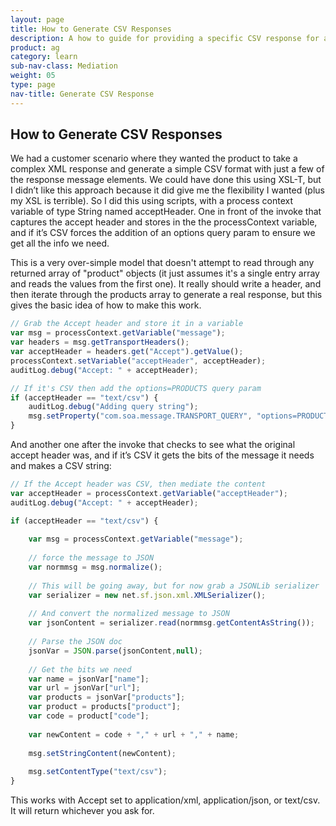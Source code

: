 ```yaml
---
layout: page
title: How to Generate CSV Responses
description: A how to guide for providing a specific CSV response for a message
product: ag
category: learn
sub-nav-class: Mediation
weight: 05
type: page
nav-title: Generate CSV Response
---
```


How to Generate CSV Responses
-----------------------------

We had a customer scenario where they wanted the product to take a complex XML response and generate a simple CSV format with just a few of the response message elements.  We could have done this using XSL-T, but I didn’t like this approach because it did give me the flexibility I wanted (plus my XSL is terrible).  So I did this using scripts, with a process context variable of type String named acceptHeader.  One in front of the invoke that captures the accept header and stores in the the processContext variable, and if it’s CSV forces the addition of an options query param to ensure we get all the info we need.

This is a very over-simple model that doesn't attempt to read through any returned array of "product" objects (it just assumes it's a single entry array and reads the values from the first one).  It really should write a header, and then iterate through the products array to generate a real response, but this gives the basic idea of how to make this work.

```javascript
// Grab the Accept header and store it in a variable
var msg = processContext.getVariable("message");
var headers = msg.getTransportHeaders();
var acceptHeader = headers.get("Accept").getValue();
processContext.setVariable("acceptHeader", acceptHeader);
auditLog.debug("Accept: " + acceptHeader);

// If it's CSV then add the options=PRODUCTS query param
if (acceptHeader == "text/csv") {
    auditLog.debug("Adding query string");
    msg.setProperty("com.soa.message.TRANSPORT_QUERY", "options=PRODUCTS");
}
```

And another one after the invoke that checks to see what the original accept header was, and if it’s CSV it gets the bits of the message it needs and makes a CSV string:

```javascript
// If the Accept header was CSV, then mediate the content
var acceptHeader = processContext.getVariable("acceptHeader");
auditLog.debug("Accept: " + acceptHeader);

if (acceptHeader == "text/csv") {
    
    var msg = processContext.getVariable("message");
    
    // force the message to JSON
    var normmsg = msg.normalize();
    
    // This will be going away, but for now grab a JSONLib serializer
    var serializer = new net.sf.json.xml.XMLSerializer();
     
    // And convert the normalized message to JSON
    var jsonContent = serializer.read(normmsg.getContentAsString());
     
    // Parse the JSON doc
    jsonVar = JSON.parse(jsonContent,null);
    
    // Get the bits we need
    var name = jsonVar["name"];
    var url = jsonVar["url"];
    var products = jsonVar["products"];
    var product = products["product"];
    var code = product["code"];
    
    var newContent = code + "," + url + "," + name;
    
    msg.setStringContent(newContent);
    
    msg.setContentType("text/csv");
}
```

This works with Accept set to application/xml, application/json, or text/csv.  It will return whichever you ask for.